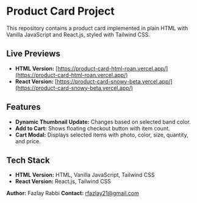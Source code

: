 # Product Card Project

This repository contains a product card implemented in plain HTML with Vanilla JavaScript and React.js, styled with Tailwind CSS.

## Live Previews

- **HTML Version:** [https://product-card-html-roan.vercel.app/](https://product-card-html-roan.vercel.app/)
- **React Version:** [https://product-card-snowy-beta.vercel.app/](https://product-card-snowy-beta.vercel.app/)

## Features

- **Dynamic Thumbnail Update:** Changes based on selected band color.
- **Add to Cart:** Shows floating checkout button with item count.
- **Cart Modal:** Displays selected items with photo, color, size, quantity, and price.

## Tech Stack

- **HTML Version:** HTML, Vanilla JavaScript, Tailwind CSS
- **React Version:** React.js, Tailwind CSS

**Author:** Fazlay Rabbi
**Contact:** rfazlay21@gmail.com
